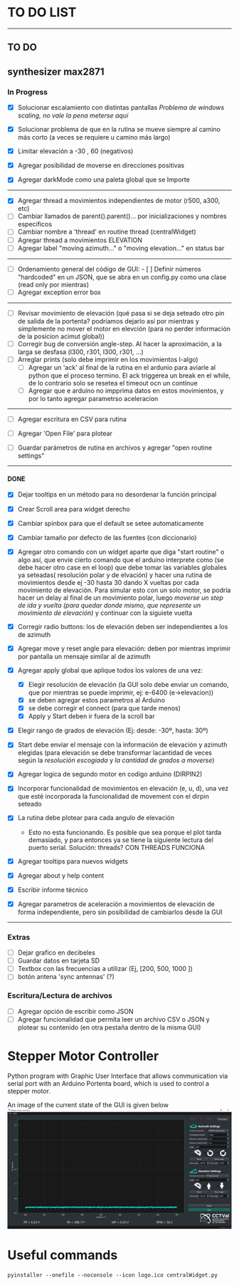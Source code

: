 # TO DO LIST
-------
## TO DO
synthesizer max2871
------------------------------------------------------------------------
### In Progress
- [x] Solucionar escalamiento con distintas pantallas
    *Problema de windows scaling, no vale la pena meterse aquí*

- [x] Solucionar problema de que en la rutina se mueve siempre al camino más corto (a veces se requiere u camino más largo)
- [x] Limitar elevación a -30 , 60 (negativos)
- [x] Agregar posibilidad de moverse en direcciones positivas
- [x] Agregar darkMode como una paleta global que se Importe
------------------------------------------------------------
- [x] Agregar thread a movimientos independientes de motor (r500, a300, etc)
- [ ] Cambiar llamados de parent().parent()... por inicializaciones y nombres especificos
- [ ] Cambiar nombre a 'thread' en routine thread (centralWidget)
- [ ] Agregar thread a movimientos ELEVATION
- [ ] Agregar label "moving azimuth..." o "moving elevation..." en status bar
---------------------------------------------------------------------
- [ ] Ordenamiento general del código de GUI:
        - [ ] Definir números "hardcoded" en un JSON, que se abra en un config.py como una clase (read only por mientras)
- [ ] Agregar exception error box
--------------------------------------------------------------
- [ ] Revisar movimiento de elevación (qué pasa si se deja seteado otro pin de salida de la portenta? podríamos dejarlo así por mientras y simplemente no mover el motor en elevción (para no perder información de la posicion acimut global))
- [ ] Corregir bug de conversión angle-step. Al hacer la aproximación, a la larga se desfasa (l300, r301, l300, r301, ...)
- [ ] Arreglar prints (solo debe imprimir en los movimientos l-algo)
    - [ ] Agregar un 'ack' al final de la rutina en el ardunio para aviarle al python que el proceso termino. El ack triggerea un break en el while, de lo contrario solo se resetea el timeout ocn un continue
    - [ ] Agregar que e arduino no impprima datos en  estos movimientos, y por lo tanto agregar parametrso aceleracion
-------------------------------------------------------------
- [ ] Agregar escritura en CSV para rutina
- [ ] Agregar 'Open File' para plotear
- [ ] Guardar parámetros de rutina en archivos  y agregar "open routine settings"


------------------------------------------------------------------------
#### DONE
- [x] Dejar tooltips en un método para no desordenar la función principal
- [x] Crear Scroll area para widget derecho
- [x] Cambiar spinbox para que el default se setee automaticamente
- [x] Cambiar tamaño por defecto de las fuentes (con diccionario)
- [x] Agregar otro comando con un widget aparte que diga "start routine" o algo así, que envíe cierto comando que el arduino interprete como (se debe hacer otro case en el loop) que debe tomar las variables globales ya seteadas( resolución polar y de elvación) y hacer una rutina de movimientos desde ej -30 hasta 30 dando X vueltas por cada movimiento de elevación. Para simular esto con un solo motor, se podría hacer un delay al final de un movimiento polar, luego *moverse un step de ida y vuelta (para quedar donde mismo, que represente un movimiento de elevación)* y continuar con la siguiete vuelta
- [x] Corregir radio buttons: los de elevación deben ser independientes a los de azimuth
- [x] Agregar move y reset angle para elevación: deben por mientras imprimir por pantalla un mensaje similar al de azimuth
- [x] Agregar apply global que aplique todos los valores de una vez:
    - [x] Elegir resolución de elevación (la GUI solo debe enviar un comando, que por mientras se puede imprimir, ej: e-6400 (e->elevacion))
    - [x] se deben agregar estos parametros al Arduino
    - [x] se debe corregir el connect (para que tarde menos)
    - [x] Apply y Start deben ir fuera de la scroll bar

- [x] Elegir rango de grados de elevación (Ej: desde: -30º, hasta: 30º)
- [x] Start debe enviar el mensaje con la información de elevación y azimuth elegidas (para elevación se debe transformar lacantidad de veces según la *resolución escogiada* y *la cantidad de grados a moverse*)

- [x] Agregar logica de segundo motor en codigo arduino (DIRPIN2)
- [x] Incorporar funcionalidad de movimientos en elevación (e, u, d), una vez que esté incorporada la funcionalidad de movement con el dirpin seteado
- [x] La rutina debe plotear para cada angulo de elevación
    - Esto no esta funcionando. Es posible que sea porque el plot tarda demasiado, y para entonces ya se tiene la siguiente lectura del puerto serial. Solución: threads? CON THREADS FUNCIONA
- [x] Agregar tooltips para nuevos widgets
- [x] Agregar about y help content
- [x] Escribir informe técnico
- [x] Agregar parametros de aceleración a movimientos de elevación de forma independiente, pero sin posibilidad de cambiarlos desde la GUI
------------------------------------------------------------------------
### Extras
- [ ] Dejar grafico en decibeles
- [ ] Guardar datos en tarjeta SD
- [ ] Textbox con las frecuencias a utilizar (Ej, [200, 500, 1000             ])
- [ ] botón antena 'sync antennas' (?)

### Escritura/Lectura de archivos
- [ ] Agregar opción de escribir como JSON
- [ ] Agregar funcionalidad que permita leer un archivo CSV o JSON y plotear su contenido (en otra pestaña dentro de la misma GUI)

# Stepper Motor Controller

Python program with Graphic User Interface that allows communication via serial port with an Arduino Portenta board, which is used to control a stepper motor.

An image of the current state of the GUI is given below
![image](GUI_mockup.png)


# Useful commands
```
pyinstaller --onefile --noconsole --icon logo.ico centralWidget.py
```
